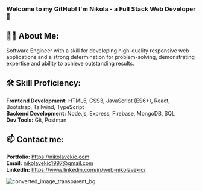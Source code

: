 ### Welcome to my GitHub! I'm Nikola - a Full Stack Web Developer 👋

## 👩‍💻 About Me:
Software Engineer with a skill for developing high-quality responsive web applications and a strong determination for problem-solving, demonstrating expertise and ability to achieve outstanding results.

## 🛠️ Skill Proficiency:
**Frontend Development:** HTML5, CSS3, JavaScript (ES6+), React, Bootstrap, Tailwind, TypeScript <br />
**Backend Development:** Node.js, Express, Firebase, MongoDB, SQL <br />
**Dev Tools:** Git, Postman <br />

## 📫 Contact me:
**Portfolio:** https://nikolavekic.com <br />
**Email:** nikolavekic1997@gmail.com <br />
**LinkedIn:** https://www.linkedin.com/in/web-nikolavekic/ <br />


![converted_image_transparent_bg](https://github.com/NikolaVekic/NikolaVekic/assets/55920607/3d168a1c-4ec9-46e7-9019-32f94d56f702)



